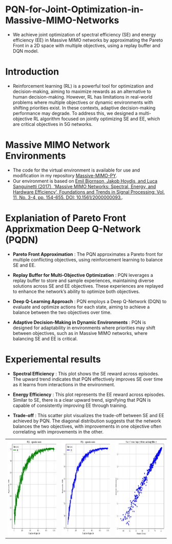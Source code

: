 # PQN-for-Joint-Optimization-in-Massive-MIMO-Networks
* We achieve joint optimization of spectral efficiency (SE) and energy efficiency (EE) in Massive MIMO networks by approximating the Pareto Front in a 2D space with multiple objectives, using a replay buffer and DQN model.

# Introduction
* Reinforcement learning (RL) is a powerful tool for optimization and decision-making, aiming to maximize rewards as an alternative to human decision-making. However, RL has limitations in real-world problems where multiple objectives or dynamic environments with shifting priorities exist. In these contexts, adaptive decision-making performance may degrade. To address this, we designed a multi-objective RL algorithm focused on jointly optimizing SE and EE, which are critical objectives in 5G networks.

# Massive MIMO Network Environments
* The code for the virtual environment is available for use and modification in my repository [Massive-MIMO-PY](https://github.com/FIVEYOUNGWOO/Open-AI-GYM-Based-Massive-MIMO-Network-Environments).
* Our environment is based on [Emil Bjornson, Jakob Hoydis, and Luca Sanguinetti (2017), 'Massive MIMO Networks: Spectral, Energy, and Hardware Efficiency', Foundations and Trends in Signal Processing: Vol. 11, No. 3-4, pp. 154-655. DOI: 10.1561/2000000093.](https://www.massivemimobook.com/).

# Explaniation of Pareto Front Apprixmation Deep Q-Network (PQDN)
* **Pareto Front Approximation** : The PQN approximates a Pareto front for multiple conflicting objectives, using reinforcement learning to balance SE and EE.

* **Replay Buffer for Multi-Objective Optimization** : PQN leverages a replay buffer to store and sample experiences, maintaining diverse solutions across SE and EE objectives. These experiences are replayed to enhance the network’s ability to optimize both objectives.

* **Deep Q-Learning Approach** : PQN employs a Deep Q-Network (DQN) to evaluate and optimize actions for each state, aiming to achieve a balance between the two objectives over time.

* **Adaptive Decision-Making in Dynamic Environments** : PQN is designed for adaptability in environments where priorities may shift between objectives, such as in Massive MIMO networks, where balancing SE and EE is critical.

# Experiemental results
* **Spectral Efficiency** : This plot shows the SE reward across episodes. The upward trend indicates that PQN effectively improves SE over time as it learns from interactions in the environment.

* **Energy Efficiency** : This plot represents the EE reward across episodes. Similar to SE, there is a clear upward trend, signifying that PQN is capable of consistently improving EE through training.

* **Trade-off** : This scatter plot visualizes the trade-off between SE and EE achieved by PQN. The diagonal distribution suggests that the network balances the two objectives, with improvements in one objective often correlating with improvements in the other.

<table>
  <tr>
    <td><img src="/README_images/spectral_efficiency.png" width="300" height="300"/></td>
    <td><img src="/README_images/energy_efficiency.png" width="300" height="300"/></td>
    <td><img src="/README_images/train_results.png" width="300" height="300"/></td>
  </tr>
</table>
